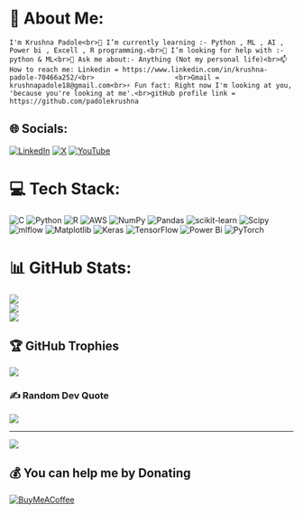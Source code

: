 # 💫 About Me:
    I'm Krushna Padole<br>🌱 I’m currently learning :- Python , ML , AI , Power bi , Excell , R programming.<br>🤔 I’m looking for help with :-python & ML<br>💬 Ask me about:- Anything (Not my personal life)<br>📫 How to reach me: Linkedin = https://www.linkedin.com/in/krushna-padole-70466a252/<br>                    <br>Gmail = krushnapadole18@gmail.com<br>⚡ Fun fact: Right now I'm looking at you, 'because you're looking at me'.<br>gitHub profile link = https://github.com/padolekrushna


## 🌐 Socials:
[![LinkedIn](https://img.shields.io/badge/LinkedIn-%230077B5.svg?logo=linkedin&logoColor=white)](https://linkedin.com/in/https://www.linkedin.com/in/krushna-padole/) [![X](https://img.shields.io/badge/X-black.svg?logo=X&logoColor=white)](https://x.com/twitter.com/data_junctions) [![YouTube](https://img.shields.io/badge/YouTube-%23FF0000.svg?logo=YouTube&logoColor=white)](https://youtube.com/@https://www.youtube.com/@DataJunctiontrain) 

# 💻 Tech Stack:
![C](https://img.shields.io/badge/c-%2300599C.svg?style=flat-square&logo=c&logoColor=white) ![Python](https://img.shields.io/badge/python-3670A0?style=flat-square&logo=python&logoColor=ffdd54) ![R](https://img.shields.io/badge/r-%23276DC3.svg?style=flat-square&logo=r&logoColor=white) ![AWS](https://img.shields.io/badge/AWS-%23FF9900.svg?style=flat-square&logo=amazon-aws&logoColor=white) ![NumPy](https://img.shields.io/badge/numpy-%23013243.svg?style=flat-square&logo=numpy&logoColor=white) ![Pandas](https://img.shields.io/badge/pandas-%23150458.svg?style=flat-square&logo=pandas&logoColor=white) ![scikit-learn](https://img.shields.io/badge/scikit--learn-%23F7931E.svg?style=flat-square&logo=scikit-learn&logoColor=white) ![Scipy](https://img.shields.io/badge/SciPy-%230C55A5.svg?style=flat-square&logo=scipy&logoColor=%white) ![mlflow](https://img.shields.io/badge/mlflow-%23d9ead3.svg?style=flat-square&logo=numpy&logoColor=blue) ![Matplotlib](https://img.shields.io/badge/Matplotlib-%23ffffff.svg?style=flat-square&logo=Matplotlib&logoColor=black) ![Keras](https://img.shields.io/badge/Keras-%23D00000.svg?style=flat-square&logo=Keras&logoColor=white) ![TensorFlow](https://img.shields.io/badge/TensorFlow-%23FF6F00.svg?style=flat-square&logo=TensorFlow&logoColor=white) ![Power Bi](https://img.shields.io/badge/power_bi-F2C811?style=flat-square&logo=powerbi&logoColor=black) ![PyTorch](https://img.shields.io/badge/PyTorch-%23EE4C2C.svg?style=flat-square&logo=PyTorch&logoColor=white)
# 📊 GitHub Stats:
![](https://github-readme-stats.vercel.app/api?username=padolekrushna&theme=default&hide_border=true&include_all_commits=true&count_private=true)<br/>
![](https://github-readme-streak-stats.herokuapp.com/?user=padolekrushna&theme=default&hide_border=true)<br/>
![](https://github-readme-stats.vercel.app/api/top-langs/?username=padolekrushna&theme=default&hide_border=true&include_all_commits=true&count_private=true&layout=compact)

## 🏆 GitHub Trophies
![](https://github-profile-trophy.vercel.app/?username=padolekrushna&theme=default&no-frame=false&no-bg=true&margin-w=4)

### ✍️ Random Dev Quote
![](https://quotes-github-readme.vercel.app/api?type=horizontal&theme=light)

---
[![](https://visitcount.itsvg.in/api?id=padolekrushna&icon=6&color=0)](https://visitcount.itsvg.in)

  ## 💰 You can help me by Donating
  [![BuyMeACoffee](https://img.shields.io/badge/Buy%20Me%20a%20Coffee-ffdd00?style=for-the-badge&logo=buy-me-a-coffee&logoColor=black)](https://buymeacoffee.com/9960161764@fam) 

  
<!-- Proudly created with GPRM ( https://gprm.itsvg.in ) -->
